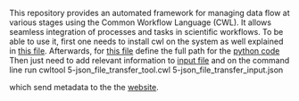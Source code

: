 This repository provides an automated framework for managing data flow at various stages using the Common Workflow Language (CWL). It allows seamless integration of processes and tasks in scientific workflows.
To be able to use it, first one needs to install cwl on the system as well explained in [this file](https://github.com/mafshari64/common_workflow_language/blob/main/how%20to%20install%20Common%20Workflow%20Language_cwl.txt).
Afterwards, for [this file](https://github.com/mafshari64/common_workflow_language/blob/main/5-json_file_transfer_tool.cwl) define the full path for the [python code](https://github.com/mafshari64/common_workflow_language/blob/main/5-json_file_transfer.py) 
Then just need to add relevant information to [input file](https://github.com/mafshari64/common_workflow_language/blob/main/5-json_file_transfer_input.json) and on the command line run 
cwltool 5-json_file_transfer_tool.cwl 5-json_file_transfer_input.json

which send metadata to the the [website](https://fwksimulationlogger.fz-rossendorf.de/login ).
